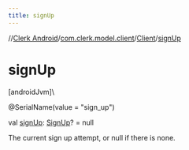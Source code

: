```yaml
---
title: signUp
---
```

//[Clerk Android](../../../index.html)/[com.clerk.model.client](../index.html)/[Client](index.html)/[signUp](sign-up.html)



# signUp



[androidJvm]\




@SerialName(value = &quot;sign_up&quot;)



val [signUp](sign-up.html): [SignUp](../../com.clerk.signup/-sign-up/index.html)? = null



The current sign up attempt, or null if there is none.




